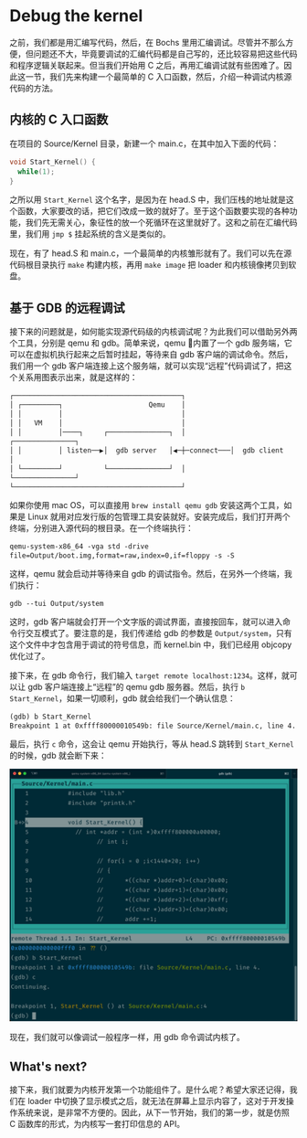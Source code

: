 # Debug the kernel

之前，我们都是用汇编写代码，然后，在 Bochs 里用汇编调试。尽管并不那么方便，但问题还不大，毕竟要调试的汇编代码都是自己写的，还比较容易把这些代码和程序逻辑关联起来。但当我们开始用 C 之后，再用汇编调试就有些困难了。因此这一节，我们先来构建一个最简单的 C 入口函数，然后，介绍一种调试内核源代码的方法。

## 内核的 C 入口函数

在项目的 Source/Kernel 目录，新建一个 main.c，在其中加入下面的代码：

```c
void Start_Kernel() {
  while(1);
}
```

之所以用 `Start_Kernel` 这个名字，是因为在 head.S 中，我们压栈的地址就是这个函数，大家要改的话，把它们改成一致的就好了。至于这个函数要实现的各种功能，我们先无需关心，象征性的放一个死循环在这里就好了。这和之前在汇编代码里，我们用 `jmp $` 挂起系统的含义是类似的。

现在，有了 head.S 和 main.c，一个最简单的内核雏形就有了。我们可以先在源代码根目录执行 `make` 构建内核，再用 `make image` 把 loader 和内核镜像拷贝到软盘。

## 基于 GDB 的远程调试

接下来的问题就是，如何能实现源代码级的内核调试呢？为此我们可以借助另外两个工具，分别是 qemu 和 gdb。简单来说，qemu 内置了一个 gdb 服务端，它可以在虚拟机执行起来之后暂时挂起，等待来自 gdb 客户端的调试命令。然后，我们用一个 gdb 客户端连接上这个服务端，就可以实现“远程”代码调试了，把这个关系用图表示出来，就是这样的：

```shell
┌─────────────────────────────────────────┐
│ ┌─────────┐                     Qemu    │
│ │         │                             │
│ │   VM    │                             │
│ │         │────┐     ┌───────────────┐  │           ┌───────────────┐
│ │         │ listen──▶│  gdb server   │◀─┼─connect───│  gdb client   │
│ └─────────┘          └───────────────┘  │           └───────────────┘
└─────────────────────────────────────────┘
```

如果你使用 mac OS，可以直接用 `brew install qemu gdb` 安装这两个工具，如果是 Linux 就用对应发行版的包管理工具安装就好。安装完成后，我们打开两个终端，分别进入源代码的根目录。在一个终端执行：

```shell
qemu-system-x86_64 -vga std -drive file=Output/boot.img,format=raw,index=0,if=floppy -s -S
```

这样，qemu 就会启动并等待来自 gdb 的调试指令。然后，在另外一个终端，我们执行：

```shell
gdb --tui Output/system
```

这时，gdb 客户端就会打开一个文字版的调试界面，直接按回车，就可以进入命令行交互模式了。要注意的是，我们传递给 gdb 的参数是 `Output/system`，只有这个文件中才包含用于调试的符号信息，而 kernel.bin 中，我们已经用 objcopy 优化过了。

接下来，在 gdb 命令行，我们输入 `target remote localhost:1234`。这样，就可以让 gdb 客户端连接上“远程”的 qemu gdb 服务器。然后，执行 `b Start_Kernel`，如果一切顺利，gdb 就会给我们一个确认信息：

```shell
(gdb) b Start_Kernel
Breakpoint 1 at 0xffff80000010549b: file Source/Kernel/main.c, line 4.
```

最后，执行 `c` 命令，这会让 qemu 开始执行，等从 head.S 跳转到 `Start_Kernel` 的时候，gdb 就会断下来：

![debug-the-kernel-1](Images/debug-the-kernel-1@2x.jpg)

现在，我们就可以像调试一般程序一样，用 gdb 命令调试内核了。

## What's next?

接下来，我们就要为内核开发第一个功能组件了。是什么呢？希望大家还记得，我们在 loader 中切换了显示模式之后，就无法在屏幕上显示内容了，这对于开发操作系统来说，是非常不方便的。因此，从下一节开始，我们的第一步，就是仿照 C 函数库的形式，为内核写一套打印信息的 API。
